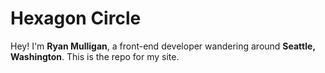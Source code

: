 
# Hexagon Circle

Hey! I'm <strong>Ryan Mulligan</strong>, a front-end developer wandering around <strong>Seattle, Washington</strong>. This is the repo for my site.